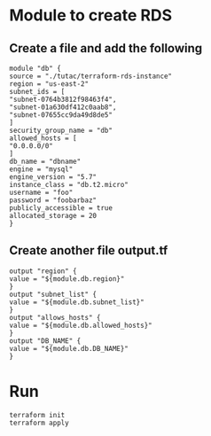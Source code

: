 # Module to create RDS
## Create a file and add the following
```
module "db" {
source = "./tutac/terraform-rds-instance"
region = "us-east-2"
subnet_ids = [
"subnet-0764b3812f98463f4", 
"subnet-01a630df412c0aab8", 
"subnet-07655cc9da49d8de5"
]
security_group_name = "db"
allowed_hosts = [
"0.0.0.0/0"
]
db_name = "dbname"
engine = "mysql"
engine_version = "5.7"
instance_class = "db.t2.micro"
username = "foo"
password = "foobarbaz"
publicly_accessible = true
allocated_storage = 20
}
```

## Create another file output.tf
```
output "region" {
value = "${module.db.region}"
}
output "subnet_list" {
value = "${module.db.subnet_list}"
}
output "allows_hosts" {
value = "${module.db.allowed_hosts}"
}
output "DB_NAME" {
value = "${module.db.DB_NAME}"
}
```

# Run 
```
terraform init 
terraform apply
```
